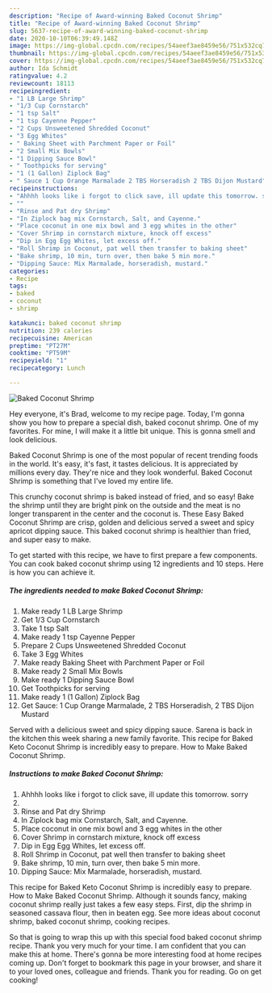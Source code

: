 ```yaml
---
description: "Recipe of Award-winning Baked Coconut Shrimp"
title: "Recipe of Award-winning Baked Coconut Shrimp"
slug: 5637-recipe-of-award-winning-baked-coconut-shrimp
date: 2020-10-10T06:39:49.148Z
image: https://img-global.cpcdn.com/recipes/54aeef3ae8459e56/751x532cq70/baked-coconut-shrimp-recipe-main-photo.jpg
thumbnail: https://img-global.cpcdn.com/recipes/54aeef3ae8459e56/751x532cq70/baked-coconut-shrimp-recipe-main-photo.jpg
cover: https://img-global.cpcdn.com/recipes/54aeef3ae8459e56/751x532cq70/baked-coconut-shrimp-recipe-main-photo.jpg
author: Ida Schmidt
ratingvalue: 4.2
reviewcount: 18113
recipeingredient:
- "1 LB Large Shrimp"
- "1/3 Cup Cornstarch"
- "1 tsp Salt"
- "1 tsp Cayenne Pepper"
- "2 Cups Unsweetened Shredded Coconut"
- "3 Egg Whites"
- " Baking Sheet with Parchment Paper or Foil"
- "2 Small Mix Bowls"
- "1 Dipping Sauce Bowl"
- " Toothpicks for serving"
- "1 (1 Gallon) Ziplock Bag"
- " Sauce 1 Cup Orange Marmalade 2 TBS Horseradish 2 TBS Dijon Mustard"
recipeinstructions:
- "Ahhhh looks like i forgot to click save, ill update this tomorrow. sorry"
- ""
- "Rinse and Pat dry Shrimp"
- "In Ziplock bag mix Cornstarch, Salt, and Cayenne."
- "Place coconut in one mix bowl and 3 egg whites in the other"
- "Cover Shrimp in cornstarch mixture, knock off excess"
- "Dip in Egg Egg Whites, let excess off."
- "Roll Shrimp in Coconut, pat well then transfer to baking sheet"
- "Bake shrimp, 10 min, turn over, then bake 5 min more."
- "Dipping Sauce: Mix Marmalade, horseradish, mustard."
categories:
- Recipe
tags:
- baked
- coconut
- shrimp

katakunci: baked coconut shrimp 
nutrition: 239 calories
recipecuisine: American
preptime: "PT27M"
cooktime: "PT59M"
recipeyield: "1"
recipecategory: Lunch

---
```



![Baked Coconut Shrimp](https://img-global.cpcdn.com/recipes/54aeef3ae8459e56/751x532cq70/baked-coconut-shrimp-recipe-main-photo.jpg)

Hey everyone, it's Brad, welcome to my recipe page. Today, I'm gonna show you how to prepare a special dish, baked coconut shrimp. One of my favorites. For mine, I will make it a little bit unique. This is gonna smell and look delicious.

Baked Coconut Shrimp is one of the most popular of recent trending foods in the world. It's easy, it's fast, it tastes delicious. It is appreciated by millions every day. They're nice and they look wonderful. Baked Coconut Shrimp is something that I've loved my entire life.

This crunchy coconut shrimp is baked instead of fried, and so easy! Bake the shrimp until they are bright pink on the outside and the meat is no longer transparent in the center and the coconut is. These Easy Baked Coconut Shrimp are crisp, golden and delicious served a sweet and spicy apricot dipping sauce. This baked coconut shrimp is healthier than fried, and super easy to make.


To get started with this recipe, we have to first prepare a few components. You can cook baked coconut shrimp using 12 ingredients and 10 steps. Here is how you can achieve it.

<!--inarticleads1-->

##### The ingredients needed to make Baked Coconut Shrimp:

1. Make ready 1 LB Large Shrimp
1. Get 1/3 Cup Cornstarch
1. Take 1 tsp Salt
1. Make ready 1 tsp Cayenne Pepper
1. Prepare 2 Cups Unsweetened Shredded Coconut
1. Take 3 Egg Whites
1. Make ready  Baking Sheet with Parchment Paper or Foil
1. Make ready 2 Small Mix Bowls
1. Make ready 1 Dipping Sauce Bowl
1. Get  Toothpicks for serving
1. Make ready 1 (1 Gallon) Ziplock Bag
1. Get  Sauce: 1 Cup Orange Marmalade, 2 TBS Horseradish, 2 TBS Dijon Mustard


Served with a delicious sweet and spicy dipping sauce. Sarena is back in the kitchen this week sharing a new family favorite. This recipe for Baked Keto Coconut Shrimp is incredibly easy to prepare. How to Make Baked Coconut Shrimp. 

<!--inarticleads2-->

##### Instructions to make Baked Coconut Shrimp:

1. Ahhhh looks like i forgot to click save, ill update this tomorrow. sorry
1. 
1. Rinse and Pat dry Shrimp
1. In Ziplock bag mix Cornstarch, Salt, and Cayenne.
1. Place coconut in one mix bowl and 3 egg whites in the other
1. Cover Shrimp in cornstarch mixture, knock off excess
1. Dip in Egg Egg Whites, let excess off.
1. Roll Shrimp in Coconut, pat well then transfer to baking sheet
1. Bake shrimp, 10 min, turn over, then bake 5 min more.
1. Dipping Sauce: Mix Marmalade, horseradish, mustard.


This recipe for Baked Keto Coconut Shrimp is incredibly easy to prepare. How to Make Baked Coconut Shrimp. Although it sounds fancy, making coconut shrimp really just takes a few easy steps. First, dip the shrimp in seasoned cassava flour, then in beaten egg. See more ideas about coconut shrimp, baked coconut shrimp, cooking recipes. 

So that is going to wrap this up with this special food baked coconut shrimp recipe. Thank you very much for your time. I am confident that you can make this at home. There's gonna be more interesting food at home recipes coming up. Don't forget to bookmark this page in your browser, and share it to your loved ones, colleague and friends. Thank you for reading. Go on get cooking!
